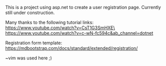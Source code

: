 This is a project using asp.net to create a user registration page. Currently still under construction.

Many thanks to the following tutorial links:\
https://www.youtube.com/watch?v=CsT1G3SmHXE\
https://www.youtube.com/watch?v=c-wN-fc594c&ab_channel=dotnet

Registration form template:
https://mdbootstrap.com/docs/standard/extended/registration/

~vim was used here ;) 
